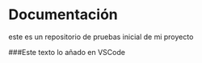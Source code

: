 # Documentación 
este es un repositorio de pruebas inicial de mi proyecto

###Este texto lo añado en VSCode
